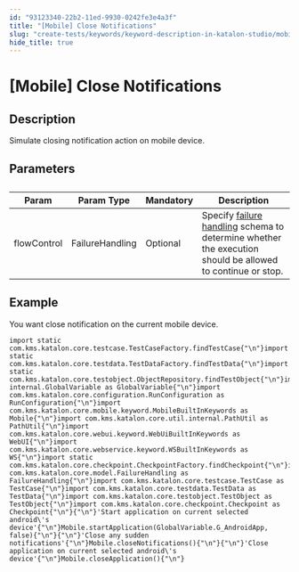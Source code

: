 ```yaml
---
id: "93123340-22b2-11ed-9930-0242fe3e4a3f"
title: "[Mobile] Close Notifications"
slug: "create-tests/keywords/keyword-description-in-katalon-studio/mobile-keywords/mobile-close-notifications"
hide_title: true
---
```


# <a id="id_0" class="anchor_top_offset"/><a id="ariaid-title1" class="anchor_top_offset"/>[Mobile] Close Notifications


## <a id="id_0__id_1" class="anchor_top_offset"/>Description

              
<p xmlns="http://www.w3.org/1999/xhtml" className="p">Simulate closing notification action on mobile device.</p> 
      

## <a id="id_0__id_2" class="anchor_top_offset"/>Parameters

              
<table xmlns="http://www.w3.org/1999/xhtml" className="table anchor_top_offset" id="id_0__bd547fc6-c1df-4a8a-ba78-b44886ed8d2e"><caption /><thead className="thead"><tr className><th className="entry anchor_top_offset" id="id_0__bd547fc6-c1df-4a8a-ba78-b44886ed8d2e__entry__1">Param</th><th className="entry anchor_top_offset" id="id_0__bd547fc6-c1df-4a8a-ba78-b44886ed8d2e__entry__2">Param Type</th><th className="entry anchor_top_offset" id="id_0__bd547fc6-c1df-4a8a-ba78-b44886ed8d2e__entry__3">Mandatory</th><th className="entry anchor_top_offset" id="id_0__bd547fc6-c1df-4a8a-ba78-b44886ed8d2e__entry__4">Description</th></tr></thead><tbody className="tbody"><tr className><td className="entry" headers="id_0__bd547fc6-c1df-4a8a-ba78-b44886ed8d2e__entry__1 id_0__bd547fc6-c1df-4a8a-ba78-b44886ed8d2e__entry__2 id_0__bd547fc6-c1df-4a8a-ba78-b44886ed8d2e__entry__3 id_0__bd547fc6-c1df-4a8a-ba78-b44886ed8d2e__entry__4 ">flowControl</td><td className="entry" headers="id_0__bd547fc6-c1df-4a8a-ba78-b44886ed8d2e__entry__1 id_0__bd547fc6-c1df-4a8a-ba78-b44886ed8d2e__entry__2 id_0__bd547fc6-c1df-4a8a-ba78-b44886ed8d2e__entry__3 id_0__bd547fc6-c1df-4a8a-ba78-b44886ed8d2e__entry__4 ">FailureHandling</td><td className="entry" headers="id_0__bd547fc6-c1df-4a8a-ba78-b44886ed8d2e__entry__1 id_0__bd547fc6-c1df-4a8a-ba78-b44886ed8d2e__entry__2 id_0__bd547fc6-c1df-4a8a-ba78-b44886ed8d2e__entry__3 id_0__bd547fc6-c1df-4a8a-ba78-b44886ed8d2e__entry__4 ">Optional</td><td className="entry" headers="id_0__bd547fc6-c1df-4a8a-ba78-b44886ed8d2e__entry__1 id_0__bd547fc6-c1df-4a8a-ba78-b44886ed8d2e__entry__2 id_0__bd547fc6-c1df-4a8a-ba78-b44886ed8d2e__entry__3 id_0__bd547fc6-c1df-4a8a-ba78-b44886ed8d2e__entry__4 ">Specify <a className="xref" href="/docs/maintain/configure-failure-handling-settings-in-katalon-studio">failure handling</a> schema to         determine whether the execution should be allowed to continue or         stop.</td></tr></tbody></table> 
      

## <a id="id_0__id_3" class="anchor_top_offset"/>Example 

              
<p xmlns="http://www.w3.org/1999/xhtml" className="p">You want close notification on the current mobile   device.</p> 
              
<pre xmlns="http://www.w3.org/1999/xhtml" className="pre codeblock"><code>import static com.kms.katalon.core.testcase.TestCaseFactory.findTestCase{"\n"}import static com.kms.katalon.core.testdata.TestDataFactory.findTestData{"\n"}import static com.kms.katalon.core.testobject.ObjectRepository.findTestObject{"\n"}import internal.GlobalVariable as GlobalVariable{"\n"}import com.kms.katalon.core.configuration.RunConfiguration as RunConfiguration{"\n"}import com.kms.katalon.core.mobile.keyword.MobileBuiltInKeywords as Mobile{"\n"}import com.kms.katalon.core.util.internal.PathUtil as PathUtil{"\n"}import com.kms.katalon.core.webui.keyword.WebUiBuiltInKeywords as WebUI{"\n"}import com.kms.katalon.core.webservice.keyword.WSBuiltInKeywords as WS{"\n"}import static com.kms.katalon.core.checkpoint.CheckpointFactory.findCheckpoint{"\n"}import com.kms.katalon.core.model.FailureHandling as FailureHandling{"\n"}import com.kms.katalon.core.testcase.TestCase as TestCase{"\n"}import com.kms.katalon.core.testdata.TestData as TestData{"\n"}import com.kms.katalon.core.testobject.TestObject as TestObject{"\n"}import com.kms.katalon.core.checkpoint.Checkpoint as Checkpoint{"\n"}{"\n"}'Start application on current selected android\'s device'{"\n"}Mobile.startApplication(GlobalVariable.G_AndroidApp, false){"\n"}{"\n"}'Close any sudden notifications'{"\n"}Mobile.closeNotifications(){"\n"}{"\n"}'Close application on current selected android\'s device'{"\n"}Mobile.closeApplication(){"\n"}</code></pre> 
            
